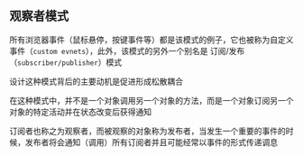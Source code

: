 ## 观察者模式

所有浏览器事件（鼠标悬停，按键事件等）都是该模式的例子，它也被称为自定义事件（```custom evnets```），此外，该模式的另外一个别名是 订阅/发布（```subscriber/publisher```）模式

设计这种模式背后的主要动机是促进形成松散耦合

在这种模式中，并不是一个对象调用另一个对象的方法，而是一个对象订阅另一个对象的特定活动并在状态改变后获得通知

订阅者也称之为观察者，而被观察的对象称为发布者，当发生一个重要的事件的时候，发布者将会通知（调用）所有订阅者并且可能经常以事件的形式传递调息

